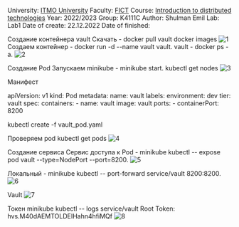 University: [ITMO University](https://itmo.ru/ru/)
Faculty: [FICT](https://fict.itmo.ru)
Course: [Introduction to distributed technologies](https://github.com/itmo-ict-faculty/introduction-to-distributed-technologies)
Year: 2022/2023
Group: K4111C
Author: Shulman Emil
Lab: Lab1
Date of create: 22.12.2022
Date of finished:


Создание контейнера vault
Скачать - docker pull vault
docker images
![1](https://user-images.githubusercontent.com/54935204/209160265-94d10745-b785-46c8-ab68-7eb49fca50ec.png)
Создаем контейнер - docker run -d --name vault vault.
vault - docker ps -a.
![2](https://user-images.githubusercontent.com/54935204/209160603-e1e38692-d786-49d1-8ade-036214993303.png)


Создание Pod
Запускаем minikube - minikube start.
kubectl get nodes
![3](https://user-images.githubusercontent.com/54935204/209160839-0a4d1fa4-ed90-4e44-bbb2-65fa7bdecdfa.png)

Манифест 

apiVersion: v1
kind: Pod
metadata:
  name: vault
  labels:
    environment: dev
    tier: vault
spec:
  containers:
    - name: vault
      image: vault
      ports:
        - containerPort: 8200

kubectl create -f vault_pod.yaml  

Проверяем pod
kubectl get pods
![4](https://user-images.githubusercontent.com/54935204/209161371-a6bc95d8-bc58-4ca0-ad51-3c03eb93a429.png)


Создание сервиса
Сервис доступа к Pod - minikube kubectl -- expose pod vault --type=NodePort --port=8200.
![5](https://user-images.githubusercontent.com/54935204/209161609-1dead65d-4d52-4cbd-b1bc-d0a4ae108603.png)

Локальный - minikube kubectl -- port-forward service/vault 8200:8200.
![6](https://user-images.githubusercontent.com/54935204/209161724-919afcf8-2074-4d9b-8c54-a361b110495d.png)

Vault
![7](https://user-images.githubusercontent.com/54935204/209161760-c97bef70-fd56-4b1f-a984-87c86be3ee66.png)


Токен minikube kubectl -- logs service/vault
Root Token: hvs.M40dAEMTOLDEIHahn4hfiMQf
![8](https://user-images.githubusercontent.com/54935204/209161965-58cca131-40a6-482a-8c38-91f29c16bbf0.png)

